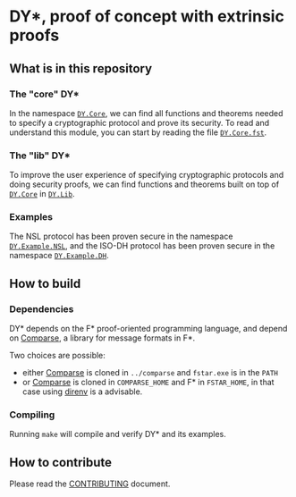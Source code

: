 # DY\*, proof of concept with extrinsic proofs

## What is in this repository

### The "core" DY\*

In the namespace [`DY.Core`](src/core/DY.Core.fst),
we can find all functions and theorems needed to specify a cryptographic protocol and prove its security.
To read and understand this module, you can start by reading the file [`DY.Core.fst`](src/core/DY.Core.fst).

### The "lib" DY\*

To improve the user experience of specifying cryptographic protocols and doing security proofs,
we can find functions and theorems built on top of [`DY.Core`](src/core/DY.Core.fst) in [`DY.Lib`](src/lib/DY.Lib.fst).

### Examples

The NSL protocol has been proven secure in the namespace [`DY.Example.NSL`](examples/nsl_pk/DY.Example.NSL.SecurityProperties.fst), and the ISO-DH protocol has been
proven secure in the namespace [`DY.Example.DH`](examples/iso_dh).

## How to build

### Dependencies

DY\* depends on the F\* proof-oriented programming language,
and depend on [Comparse](https://github.com/TWal/comparse), a library for message formats in F\*.

Two choices are possible:
- either [Comparse](https://github.com/TWal/comparse) is cloned in `../comparse`
  and `fstar.exe` is in the `PATH`
- or [Comparse](https://github.com/TWal/comparse) is cloned in `COMPARSE_HOME`
  and F\* in `FSTAR_HOME`,
  in that case using [direnv](https://direnv.net/) is a advisable.

### Compiling

Running `make` will compile and verify DY\* and its examples.

## How to contribute

Please read the [CONTRIBUTING](CONTRIBUTING.md) document.